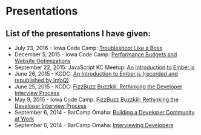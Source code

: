 # Presentations

## List of the presentations I have given:
  - July 23, 2016 - Iowa Code Camp: [Troubleshoot Like a Boss](https://github.com/ryandoll/troubleshoot-like-a-boss)
  - December 5, 2015 - Iowa Code Camp: [Performance Budgets and Website Optimizations](http://slides.com/ryandoll/performance-budgets)
  - September 22, 2015: JavaScript KC Meetup: [An Introduction to Ember.js](http://slides.com/ryandoll/introduction-to-ember)
  - June 26, 2015 - KCDC: [An Introduction to Ember.js (recorded and republished by InfoQ)](https://www.infoq.com/presentations/emberjs-intro)
  - June 25, 2015 - KCDC: [FizzBuzz Buzzkill: Rethinking the Developer Interview Process](http://slides.com/ryandoll/fizzbuzz-buzzkill)
  - May 9, 2015 - Iowa Code Camp: [FizzBuzz Buzzkill: Rethinking the Developer Interview Process](http://slides.com/ryandoll/fizzbuzz-buzzkill)
  - September 6, 2014 - BarCamp Omaha: [Building a Developer Community at Work](http://slides.com/ryandoll/developer-community-at-work)
  - September 6, 2014 - BarCamp Omaha: [Interviewing Developers](http://slides.com/ryandoll/interviewing-developers)
